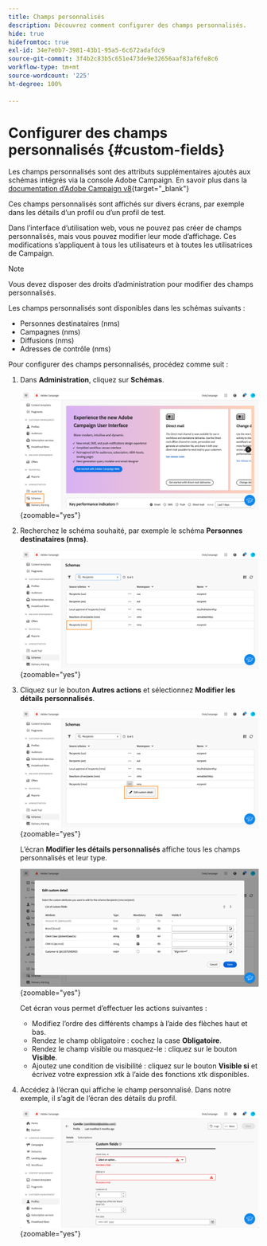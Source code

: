 ```yaml
---
title: Champs personnalisés
description: Découvrez comment configurer des champs personnalisés.
hide: true
hidefromtoc: true
exl-id: 34e7e0b7-3981-43b1-95a5-6c672adafdc9
source-git-commit: 3f4b2c83b5c651e473de9e32656aaf83af6fe8c6
workflow-type: tm+mt
source-wordcount: '225'
ht-degree: 100%

---
```


# Configurer des champs personnalisés {#custom-fields}

Les champs personnalisés sont des attributs supplémentaires ajoutés aux schémas intégrés via la console Adobe Campaign. En savoir plus dans la [documentation d’Adobe Campaign v8](https://experienceleague.adobe.com/docs/campaign/campaign-v8/developer/shemas-forms/extend-schema.html?lang=fr){target="_blank"}

Ces champs personnalisés sont affichés sur divers écrans, par exemple dans les détails d’un profil ou d’un profil de test.

Dans l’interface d’utilisation web, vous ne pouvez pas créer de champs personnalisés, mais vous pouvez modifier leur mode d’affichage. Ces modifications s’appliquent à tous les utilisateurs et à toutes les utilisatrices de Campaign.

>[!NOTE]
>
>Vous devez disposer des droits d’administration pour modifier des champs personnalisés.

Les champs personnalisés sont disponibles dans les schémas suivants :

* Personnes destinataires (nms)
* Campagnes (nms)
* Diffusions (nms)
* Adresses de contrôle (nms)

Pour configurer des champs personnalisés, procédez comme suit :

1. Dans **Administration**, cliquez sur **Schémas**.

   ![](assets/custom-fields.png){zoomable="yes"}

1. Recherchez le schéma souhaité, par exemple le schéma **Personnes destinataires (nms)**.

   ![](assets/custom-fields2.png){zoomable="yes"}

1. Cliquez sur le bouton **Autres actions** et sélectionnez **Modifier les détails personnalisés**.

   ![](assets/custom-fields3.png){zoomable="yes"}

   L’écran **Modifier les détails personnalisés** affiche tous les champs personnalisés et leur type.

   ![](assets/custom-fields4.png){zoomable="yes"}

   Cet écran vous permet d’effectuer les actions suivantes :

   * Modifiez l’ordre des différents champs à l’aide des flèches haut et bas.
   * Rendez le champ obligatoire : cochez la case **Obligatoire**.
   * Rendez le champ visible ou masquez-le : cliquez sur le bouton **Visible**.
   * Ajoutez une condition de visibilité : cliquez sur le bouton **Visible si** et écrivez votre expression xtk à l’aide des fonctions xtk disponibles.

1. Accédez à l’écran qui affiche le champ personnalisé. Dans notre exemple, il s’agit de l’écran des détails du profil.

   ![](assets/custom-fields5.png){zoomable="yes"}
